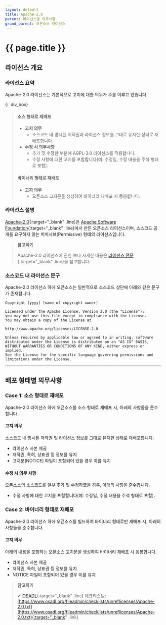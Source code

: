 ```yaml
---
layout: default
title: Apache-2.0
parent: 라이선스별 의무사항
grand_parent: 오픈소스 라이선스
---
```

# {{ page.title }}


## 라이선스 개요

### 라이선스 요약

Apache-2.0 라이선스는 기본적으로 고지에 대한 의무가 주를 이루고 있습니다.


{: .div_box}
> #### 소스 형태로 재배포
> - **고지 의무**
>   - 소스코드 내 명시된 저작권과 라이선스 정보를 그대로 유지한 상태로 재배포합니다.<br>
> - **수정 시 의무사항**
>   - 추가 및 수정한 부분에 AGPL-3.0 라이선스를 적용합니다.<br>
>   - 수정 사항에 대한 고지를 포함합니다(예: 수정일, 수정 내용을 주석 형태로 포함).<br>
>
> #### 바이너리 형태로 재배포
> - **고지 의무**
>   - 오픈소스 고지문을 생성하여 바이너리 재배포 시 동봉합니다.  
>


### 라이선스 설명
[Apache-2.0](https://opensource.org/licenses/Apache-2.0){:target="_blank" .line}은 [Apache Software Foundation](https://www.apache.org/){:target="_blank" .line}에서 만든 오픈소스 라이선스이며, 소스코드 공개를 요구하지 않는 퍼미시브(Permissive) 형태의 라이선스입니다.

>  **참고하기**
>
>  Apache-2.0 라이선스에 관한 보다 자세한 내용은 [라이선스 전문](https://opensource.org/licenses/Apache-2.0){:target="_blank" .line}을 참고합니다.


### 소스코드 내 라이선스 문구
Apache-2.0 라이선스 하에 오픈소스는 일반적으로 소스코드 상단에 아래와 같은 문구가 존재합니다.


```
Copyright [yyyy] [name of copyright owner]
  
Licensed under the Apache License, Version 2.0 (the "License");
you may not use this file except in compliance with the License.
You may obtain a copy of the License at
  
http://www.apache.org/licenses/LICENSE-2.0
  
Unless required by applicable law or agreed to in writing, software
distributed under the License is distributed on an "AS IS" BASIS,
WITHOUT WARRANTIES OR CONDITIONS OF ANY KIND, either express or implied.
See the License for the specific language governing permissions and
limitations under the License.
```

----

## 배포 형태별 의무사항
### Case 1: 소스 형태로 재배포

Apache-2.0 라이선스 하에 오픈소스를 소스 형태로 재배포 시, 아래의 사항들을 준수합니다.


#### 고지 의무
소스코드 내 명시된 저작권 및 라이선스 정보를 그대로 유지한 상태로 재배포합니다.

- 라이선스 사본 제공
- 저작권, 특허, 상표권 등 정보를 유지
- 고지문(NOTICE) 파일이 포함되어 있을 경우 이를 유지


#### 수정 시 의무 사항 
오픈소스의 소스코드를 일부 추가 및 수정하였을 경우, 아래의 사항을 준수합니다.

- 수정 사항에 대한 고지를 포함합니다(예: 수정일, 수정 내용을 주석 형태로 포함).
 

### Case 2: 바이너리 형태로 재배포
Apache-2.0 라이선스 하에 오픈소스를 빌드하여 바이너리 형태로만 재배포 시, 아래의 사항들을 준수합니다.  


#### 고지 의무

아래의 내용을 포함하는 오픈소스 고지문을 생성하여 바이너리 재배포 시 동봉합니다.

- 라이선스 사본 제공
- 저작권, 특허, 상표권 등 정보를 유지
- NOTICE 파일이 포함되어 있을 경우 이를 유지


>  **참고하기**
>
> ✔︎ [OSADL](https://www.osadl.org/){:target="_blank" .line} 체크리스트: [https://www.osadl.org/fileadmin/checklists/unreflicenses/Apache-2.0.txt](https://www.osadl.org/fileadmin/checklists/unreflicenses/Apache-2.0.txt){:target="_blank" .link}

